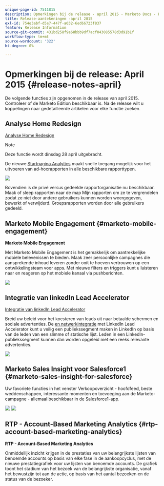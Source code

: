 ```yaml
---
unique-page-id: 7511815
description: Opmerkingen bij de release - april 2015 - Marketo Docs - Productdocumentatie
title: Release-aantekeningen -april 2015
exl-id: 754e3abf-d5e7-447f-a032-6ed66723f837
feature: Release Information
source-git-commit: 431bd258f9a68bbb9df7acf043085578d3d91b1f
workflow-type: tm+mt
source-wordcount: '322'
ht-degree: 0%

---
```


# Opmerkingen bij de release: April 2015 {#release-notes-april}

De volgende functies zijn opgenomen in de release van april 2015. Controleer of de Marketo Edition beschikbaar is. Na de release wilt u koppelingen naar gedetailleerde artikelen voor elke functie zoeken.

## Analyse Home Redesign

[Analyse Home Redesign](/help/marketo/product-docs/reporting/basic-reporting/creating-reports/navigating-the-analytics-home-page.md)

>[!NOTE]
>
>Deze functie wordt dinsdag 28 april uitgebracht.

De nieuwe [Startpagina Analytics](/help/marketo/product-docs/reporting/basic-reporting/creating-reports/navigating-the-analytics-home-page.md) maakt snelle toegang mogelijk voor het uitvoeren van ad-hocrapporten in alle beschikbare rapporttypen.

![](assets/image2015-4-20-11-3a18-3a8.png)

Bovendien is de privé versus gedeelde rapportorganisatie nu beschikbaar. Maak of sleep rapporten naar de map Mijn rapporten om ze te vergrendelen zodat ze niet door andere gebruikers kunnen worden weergegeven, bewerkt of verwijderd. Groepsrapporten worden door alle gebruikers gedeeld.

## Marketo Mobile Engagement {#marketo-mobile-engagement}

**Marketo Mobile Engagement**

Met Marketo Mobile Engagement is het gemakkelijk om aantrekkelijke mobiele belevenissen te bieden. Maak zeer persoonlijke campagnes die aansprekende inhoud leveren zonder ooit te hoeven vertrouwen op een ontwikkelingsteam voor apps. Met nieuwe filters en triggers kunt u luisteren naar en reageren op het mobiele kanaal via pushberichten.

![](assets/image2015-4-20-11-3a16-3a55.png)

## Integratie van linkedIn Lead Accelerator

[Integratie van linkedIn Lead Accelerator](/help/marketo/product-docs/demand-generation/social/social-functions/use-a-marketo-list-or-smart-list-as-a-linkedin-audience-segment.md)

Breid uw beleid voor het koesteren van leads uit naar betaalde schermen en sociale advertenties. De [en netwerkintegratie](/help/marketo/product-docs/demand-generation/ad-network-integrations/add-linkedin-matched-audiences-as-a-launchpoint-service.md) met LinkedIn Lead Accelerator kunt u veilig een publiekssegment maken in LinkedIn op basis van de leden van een slimme of statische lijst. Leden in een LinkedIn-publiekssegment kunnen dan worden opgeleid met een reeks relevante advertenties.

![](assets/image2015-4-20-11-3a3-3a27.png)

## Marketo Sales Insight voor Salesforce1 {#marketo-sales-insight-for-salesforce}

Uw favoriete functies in het venster Verkoopoverzicht - hoofdfeed, beste weddenschappen, interessante momenten en toevoeging aan de Marketo-campagne - allemaal beschikbaar in de Salesforce1-app.

![](assets/image2015-4-20-11-3a11-3a37.png) ![](assets/image2015-4-20-11-3a15-3a16.png)

## RTP - Account-Based Marketing Analytics {#rtp-account-based-marketing-analytics}

**RTP - Account-Based Marketing Analytics**

Onmiddellijk inzicht krijgen in de prestaties van uw belangrijkste lijsten van benoemde accounts op basis van elke fase in de aankoopcyclus, met de nieuwe prestatiegrafiek voor uw lijsten van benoemde accounts. De grafiek toont het stadium van het bezoek van de belangrijkste organisatie, vanaf het bewustzijn tot aan de actie, op basis van het aantal bezoeken en de status van de bezoeker.
